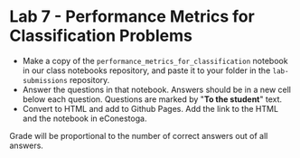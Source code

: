 # Lab 7 - Performance Metrics for Classification Problems

* Make a copy of the `performance_metrics_for_classification` notebook in our class notebooks repository, and paste it to your folder in the `lab-submissions` repository.
* Answer the questions in that notebook. Answers should be in a new cell below each question. Questions are marked by "**To the student**" text.
* Convert to HTML and add to Github Pages. Add the link to the HTML and the notebook in eConestoga.

Grade will be proportional to the number of correct answers out of all answers.